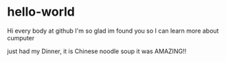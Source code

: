 # hello-world

Hi every body at github I'm so glad im found you so I can learn more about cumputer

just had my Dinner, it is Chinese noodle soup it was AMAZING!!
